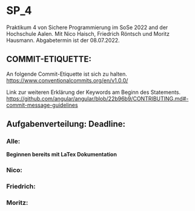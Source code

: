 # SP_4
Praktikum 4 von Sichere Programmierung im SoSe 2022 and der Hochschule Aalen.
Mit Nico Haisch, Friedrich Röntsch und Moritz Hausmann.
Abgabetermin ist der 08.07.2022.


## COMMIT-ETIQUETTE:
An folgende Commit-Etiquette ist sich zu halten.
https://www.conventionalcommits.org/en/v1.0.0/

Link zur weiteren Erklärung der Keywords am Beginn des Statements.
https://github.com/angular/angular/blob/22b96b9/CONTRIBUTING.md#-commit-message-guidelines

## Aufgabenverteilung: **Deadline:** 
### Alle: 
**Beginnen bereits mit LaTex Dokumentation**
### Nico:
 
 
### Friedrich:
  
  
### Moritz:
